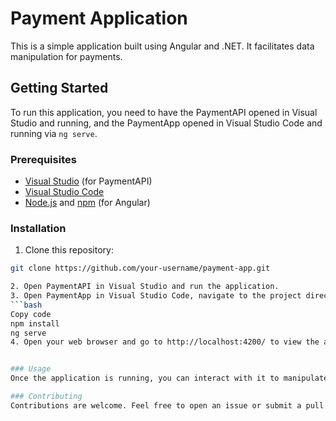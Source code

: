 # Payment Application

This is a simple application built using Angular and .NET. It facilitates data manipulation for payments.

## Getting Started

To run this application, you need to have the PaymentAPI opened in Visual Studio and running, and the PaymentApp opened in Visual Studio Code and running via `ng serve`.

### Prerequisites

- [Visual Studio](https://visualstudio.microsoft.com/) (for PaymentAPI)
- [Visual Studio Code](https://code.visualstudio.com/)
- [Node.js](https://nodejs.org/) and [npm](https://www.npmjs.com/) (for Angular)

### Installation

1. Clone this repository:

```bash
git clone https://github.com/your-username/payment-app.git

2. Open PaymentAPI in Visual Studio and run the application.
3. Open PaymentApp in Visual Studio Code, navigate to the project directory in the terminal, and run:
```bash
Copy code
npm install
ng serve
4. Open your web browser and go to http://localhost:4200/ to view the application.


### Usage
Once the application is running, you can interact with it to manipulate payment data.

### Contributing
Contributions are welcome. Feel free to open an issue or submit a pull request.
